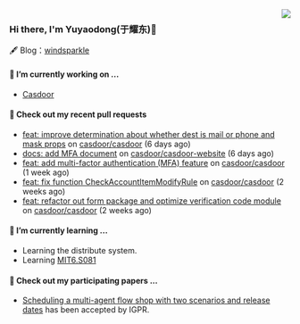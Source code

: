 <img align="right" src="https://github-readme-stats.vercel.app/api?username=leo220yuyaodog&show_icons=true&icon_color=805AD5&text_color=718096&bg_color=ffffff&hide_title=true" />

### Hi there, I'm Yuyaodong(于耀东)👋
🖋 Blog：[windsparkle](https://blog.windsparkle.top)
#### 🔭 I’m currently working on ...
- [Casdoor](https://github.com/casdoor)

#### 🔨 Check out my recent pull requests

- [feat: improve determination about whether dest is mail or phone and mask props](https://github.com/casdoor/casdoor/pull/1814) on [casdoor/casdoor](https://github.com/casdoor/casdoor) (6 days ago)
- [docs: add MFA document](https://github.com/casdoor/casdoor-website/pull/472) on [casdoor/casdoor-website](https://github.com/casdoor/casdoor-website) (6 days ago)
- [feat: add multi-factor authentication (MFA) feature](https://github.com/casdoor/casdoor/pull/1800) on [casdoor/casdoor](https://github.com/casdoor/casdoor) (1 week ago)
- [feat: fix function CheckAccountItemModifyRule](https://github.com/casdoor/casdoor/pull/1789) on [casdoor/casdoor](https://github.com/casdoor/casdoor) (2 weeks ago)
- [feat: refactor out form package and optimize verification code module](https://github.com/casdoor/casdoor/pull/1787) on [casdoor/casdoor](https://github.com/casdoor/casdoor) (2 weeks ago)

#### 🌱 I’m currently learning ...
- Learning the distribute system.
- Learning [MIT6.S081](https://pdos.csail.mit.edu/6.828/2021/schedule.html)

#### 📜 Check out my participating papers ...
- [Scheduling a multi-agent flow shop with two scenarios and release dates](https://www.tandfonline.com/doi/full/10.1080/00207543.2023.2188646) has been accepted by IGPR.

